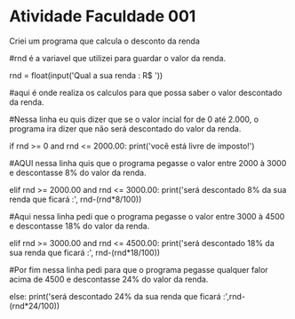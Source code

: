 # Atividade Faculdade 001
 Criei um programa que calcula o desconto da renda 
 
 #rnd é a variavel que utilizei para guardar o valor da renda.
 
rnd = float(input('Qual a sua renda : R$ '))

#aqui é onde realiza os calculos para que possa saber o valor descontado da renda.

#Nessa linha eu quis dizer que se o valor incial for de 0 até 2.000, o programa ira dizer que não será descontado do valor da renda.

if rnd >= 0 and rnd <= 2000.00:
    print('você está livre de imposto!')

#AQUI nessa linha quis que o programa pegasse o valor entre 2000 à 3000 e descontasse 8% do valor da renda.

elif rnd >= 2000.00 and rnd <= 3000.00:
    print('será descontado 8% da sua renda que ficará :', rnd-(rnd*8/100))

#Aqui nessa linha pedi que o programa pegasse o valor entre 3000 à 4500 e descontasse 18% do valor da renda.

elif rnd >= 3000.00 and rnd <= 4500.00:
    print('será descontado 18% da sua renda que ficará :', rnd-(rnd*18/100))
    
#Por fim nessa linha  pedi para que o programa pegasse qualquer falor acima de 4500 e descontasse 24% do valor da renda.

else:
    print('será descontado 24% da sua renda que ficará :',rnd-(rnd*24/100))

